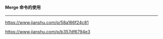 #### Merge 命令的使用

------

https://www.jianshu.com/p/58a166f24c81



https://www.jianshu.com/p/b357df6794e3








